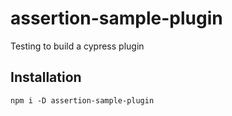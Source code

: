 # assertion-sample-plugin
Testing to build a cypress plugin

## Installation

`npm i -D assertion-sample-plugin`


